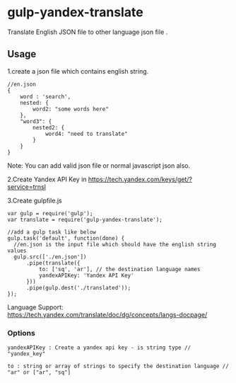 # gulp-yandex-translate

Translate English JSON file to other language json file .

## Usage

1.create a json file which contains english string.

    //en.json
    {
        word : 'search',
        nested: {
            word2: "some words here"
        },
        "word3": {
            nested2: {
                word4: "need to translate"
            }
        }
    }

Note: You can add valid json file or normal javascript json also.

2.Create Yandex API Key in https://tech.yandex.com/keys/get/?service=trnsl

3.Create gulpfile.js

    var gulp = require('gulp');
    var translate = require('gulp-yandex-translate');
    
    //add a gulp task like below
    gulp.task('default', function(done) {
      //en.json is the input file which should have the english string values
      gulp.src(['./en.json'])
          .pipe(translate({
              to: ['sq', 'ar'], // the destination language names
              yandexAPIKey: 'Yandex API Key'
          }))
          .pipe(gulp.dest('./translated'));
    });
   
   
   Language Support: https://tech.yandex.com/translate/doc/dg/concepts/langs-docpage/
      
### Options

    yandexAPIKey : Create a yandex api key - is string type // "yandex_key"
    
    to : string or array of strings to specify the destination language // "ar" or ["ar", "sq"]


